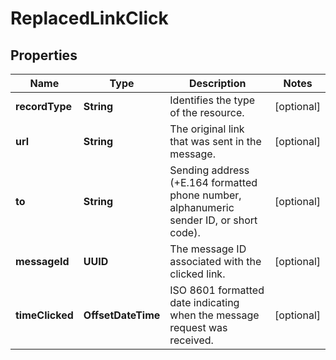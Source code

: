 

# ReplacedLinkClick


## Properties

Name | Type | Description | Notes
------------ | ------------- | ------------- | -------------
**recordType** | **String** | Identifies the type of the resource. |  [optional]
**url** | **String** | The original link that was sent in the message. |  [optional]
**to** | **String** | Sending address (+E.164 formatted phone number, alphanumeric sender ID, or short code). |  [optional]
**messageId** | **UUID** | The message ID associated with the clicked link. |  [optional]
**timeClicked** | **OffsetDateTime** | ISO 8601 formatted date indicating when the message request was received. |  [optional]



